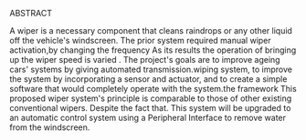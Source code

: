 ABSTRACT


A wiper is a necessary component that cleans raindrops or any other liquid off the vehicle's windscreen. 
The prior system required manual wiper activation,by changing the frequency 
As its results the operation of bringing up the wiper speed is varied .
The project's goals are to improve ageing cars' systems by giving automated transmission.wiping system, to improve the system by incorporating a sensor and actuator, 
and to create a simple software that would completely operate with the system.the framework This proposed wiper system's principle is comparable to those of other 
existing conventional wipers. Despite the fact that. This system will be upgraded to an automatic control system using a Peripheral Interface to remove water from 
the windscreen.
